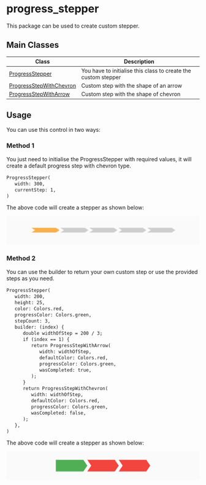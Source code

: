 # progress_stepper

This package can be used to create custom stepper.

## Main Classes

Class | Description |
--- | --- |
[ProgressStepper](lib/src/progress_stepper.dart) | You have to initialise this class to create the custom stepper |
[ProgressStepWithChevron](lib/src/progress_step_with_chevron.dart) | Custom step with the shape of an arrow
[ProgressStepWithArrow](lib/src/progress_step_with_arrow.dart) | Custom step with the shape of chevron

## Usage

You can use this control in two ways:

### Method 1

You just need to initialise the ProgressStepper with required values, it will create a default
progress step with chevron type.

```
ProgressStepper(
   width: 300,
   currentStep: 1,
)
```

The above code will create a stepper as shown below:

![Default Stepper](example/assets/default.png)

### Method 2

You can use the builder to return your own custom step or use the provided steps as you need.

```
ProgressStepper(                              
   width: 200,
   height: 25,
   color: Colors.red,
   progressColor: Colors.green,
   stepCount: 3,
   builder: (index) {
      double widthOfStep = 200 / 3;
      if (index == 1) {
         return ProgressStepWithArrow(
            width: widthOfStep,
            defaultColor: Colors.red,
            progressColor: Colors.green,
            wasCompleted: true,
         );
      }
      return ProgressStepWithChevron(
         width: widthOfStep,
         defaultColor: Colors.red,
         progressColor: Colors.green,
         wasCompleted: false,
      );
   },
)
```

The above code will create a stepper as shown below:

![Default Stepper](example/assets/custom.png)